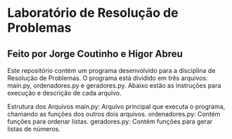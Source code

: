 # Laboratório de Resolução de Problemas
## Feito por Jorge Coutinho e Higor Abreu
Este repositório contém um programa desenvolvido para a disciplina de Resolução de Problemas. O programa está dividido em três arquivos: main.py, ordenadores.py e geradores.py. Abaixo estão as instruções para execução e descrição de cada arquivo.

Estrutura dos Arquivos
main.py: Arquivo principal que executa o programa, chamando as funções dos outros dois arquivos.
ordenadores.py: Contém funções para ordenar listas.
geradores.py: Contém funções para gerar listas de números.

